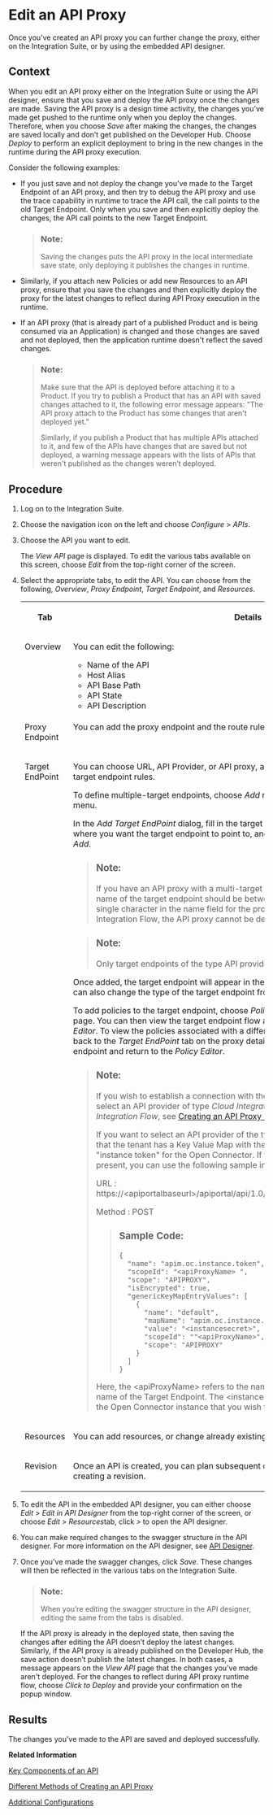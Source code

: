 <!-- loioa64b952578f84161829439c3ee6e967b -->

# Edit an API Proxy

Once you’ve created an API proxy you can further change the proxy, either on the Integration Suite, or by using the embedded API designer.



## Context

When you edit an API proxy either on the Integration Suite or using the API designer, ensure that you save and deploy the API proxy once the changes are made. Saving the API proxy is a design time activity, the changes you've made get pushed to the runtime only when you deploy the changes. Therefore, when you choose *Save* after making the changes, the changes are saved locally and don’t get published on the Developer Hub. Choose *Deploy* to perform an explicit deployment to bring in the new changes in the runtime during the API proxy execution.

Consider the following examples:

-   If you just save and not deploy the change you've made to the Target Endpoint of an API proxy, and then try to debug the API proxy and use the trace capability in runtime to trace the API call, the call points to the old Target Endpoint. Only when you save and then explicitly deploy the changes, the API call points to the new Target Endpoint.

    > ### Note:  
    > Saving the changes puts the API proxy in the local intermediate save state, only deploying it publishes the changes in runtime.

-   Similarly, if you attach new Policies or add new Resources to an API proxy, ensure that you save the changes and then explicitly deploy the proxy for the latest changes to reflect during API Proxy execution in the runtime.

-   If an API proxy \(that is already part of a published Product and is being consumed via an Application\) is changed and those changes are saved and not deployed, then the application runtime doesn't reflect the saved changes.

    > ### Note:  
    > Make sure that the API is deployed before attaching it to a Product. If you try to publish a Product that has an API with saved changes attached to it, the following error message appears: "The API proxy attach to the Product has some changes that aren't deployed yet."
    > 
    > Similarly, if you publish a Product that has multiple APIs attached to it, and few of the APIs have changes that are saved but not deployed, a warning message appears with the lists of APIs that weren't published as the changes weren’t deployed.




## Procedure

1.  Log on to the Integration Suite.

2.  Choose the navigation icon on the left and choose *Configure* \> *APIs*.

3.  Choose the API you want to edit.

    The *View API* page is displayed. To edit the various tabs available on this screen, choose *Edit* from the top-right corner of the screen.

4.  Select the appropriate tabs, to edit the API. You can choose from the following, *Overview*, *Proxy Endpoint*, *Target Endpoint*, and *Resources*.


    <table>
    <tr>
    <th valign="top">

    Tab
    
    </th>
    <th valign="top">

    Details
    
    </th>
    </tr>
    <tr>
    <td valign="top">
    
    Overview
    
    </td>
    <td valign="top">
    
    You can edit the following:

    -   Name of the API
    -   Host Alias
    -   API Base Path
    -   API State
    -   API Description


    
    </td>
    </tr>
    <tr>
    <td valign="top">
    
    Proxy Endpoint
    
    </td>
    <td valign="top">
    
    You can add the proxy endpoint and the route rules.
    
    </td>
    </tr>
    <tr>
    <td valign="top">
    
    Target EndPoint
    
    </td>
    <td valign="top">
    
    You can choose URL, API Provider, or API proxy, as the target endpoint as well as enter target endpoint rules.

    To define multiple-target endpoints, choose *Add* next to the *Target EndPoint* dropdown menu.

    In the *Add Target EndPoint* dialog, fill in the target endpoint *Name*, select the *API Provider*, where you want the target endpoint to point to, and specify the *Relative URL*, then choose *Add*.

    > ### Note:  
    > If you have an API proxy with a multi-target endpoint, it is recommended that the name of the target endpoint should be between 2 and 255 characters. If you enter a single character in the name field for the provider types OpenConnector or Cloud Integration Flow, the API proxy cannot be deployed to the runtime.

    > ### Note:  
    > Only target endpoints of the type API provider can be added in this dialog.

    Once added, the target endpoint will appear in the *Target EndPoint*dropdown menu. You can also change the type of the target endpoint from API provider to API proxy or URL.

    To add policies to the target endpoint, choose *Policies* from the top-right corner of the page. You can then view the target endpoint flow and the policies applied to it in the *Policy Editor*. To view the policies associated with a different target endpoint, you can navigate back to the *Target EndPoint* tab on the proxy details page. Select the desired target endpoint and return to the *Policy Editor*.

    > ### Note:  
    > If you wish to establish a connection with the Cloud Integration system, you must select an API provider of type *Cloud Integration Flow*. For more information on *Cloud Integration Flow*, see [Creating an API Proxy using SAP Cloud Integration API Provider](creating-an-api-proxy-using-sap-cloud-integration-api-provider-aefbd74.md).
    > 
    > If you want to select an API provider of the type *Open Connector*, please make sure that the tenant has a Key Value Map with the "kvm-map-name" that includes the "instance token" for the Open Connector. If this Key Value Map is not already present, you can use the following sample information to create it:
    > 
    > URL : https://<apiportalbaseurl\>/apiportal/api/1.0/Management.svc/GenericKeyMapEntries
    > 
    > Method : POST
    > 
    > > ### Sample Code:  
    > > ```
    > > {
    > >   "name": "apim.oc.instance.token",
    > >   "scopeId": "<apiProxyName> ",
    > >   "scope": "APIPROXY",
    > >   "isEncrypted": true,
    > >   "genericKeyMapEntryValues": [
    > >     {
    > >       "name": "default",
    > >       "mapName": "apim.oc.instance.token",
    > >       "value": "<instancesecret>",
    > >       "scopeId": ""<apiProxyName>",
    > >       "scope": "APIPROXY"
    > >     }
    > >   ]
    > > }
    > > 
    > > ```
    > 
    > Here, the <apiProxyName\> refers to the name of the API Proxy, and \`default\` is the name of the Target Endpoint. The <instancesecret\> is the secret key associated with the Open Connector instance that you wish to establish a connection with.


    
    </td>
    </tr>
    <tr>
    <td valign="top">
    
    Resources
    
    </td>
    <td valign="top">
    
    You can add resources, or change already existing ones.
    
    </td>
    </tr>
    <tr>
    <td valign="top">
    
    Revision
    
    </td>
    <td valign="top">
    
    Once an API is created, you can plan subsequent compatible changes to the API by creating a revision.
    
    </td>
    </tr>
    </table>
    
5.  To edit the API in the embedded API designer, you can either choose *Edit* \> *Edit in API Designer* from the top-right corner of the screen, or choose *Edit* \> *Resources*tab, click *\>* to open the API designer.

6.  You can make required changes to the swagger structure in the API designer. For more information on the API designer, see [API Designer](api-designer-51f3ca1.md).

7.  Once you've made the swagger changes, click *Save*. These changes will then be reflected in the various tabs on the Integration Suite.

    > ### Note:  
    > When you’re editing the swagger structure in the API designer, editing the same from the tabs is disabled.

    If the API proxy is already in the deployed state, then saving the changes after editing the API doesn’t deploy the latest changes. Similarly, if the API proxy is already published on the Developer Hub, the save action doesn’t publish the latest changes. In both cases, a message appears on the *View API* page that the changes you've made aren't deployed. For the changes to reflect during API proxy runtime flow, choose *Click to Deploy* and provide your confirmation on the popup window.




<a name="loioa64b952578f84161829439c3ee6e967b__result_nll_gkb_2qb"/>

## Results

The changes you've made to the API are saved and deployed successfully.

**Related Information**  


[Key Components of an API](key-components-of-an-api-19c0654.md "This section introduces you to some of the key components of an API that you need to know before building APIs.")

[Different Methods of Creating an API Proxy](different-methods-of-creating-an-api-proxy-4ac0431.md "An API proxy is the data object that contains all the functionality to be executed when an external user wants to access the backend service.")

[Additional Configurations](additional-configurations-de7285c.md " ")

